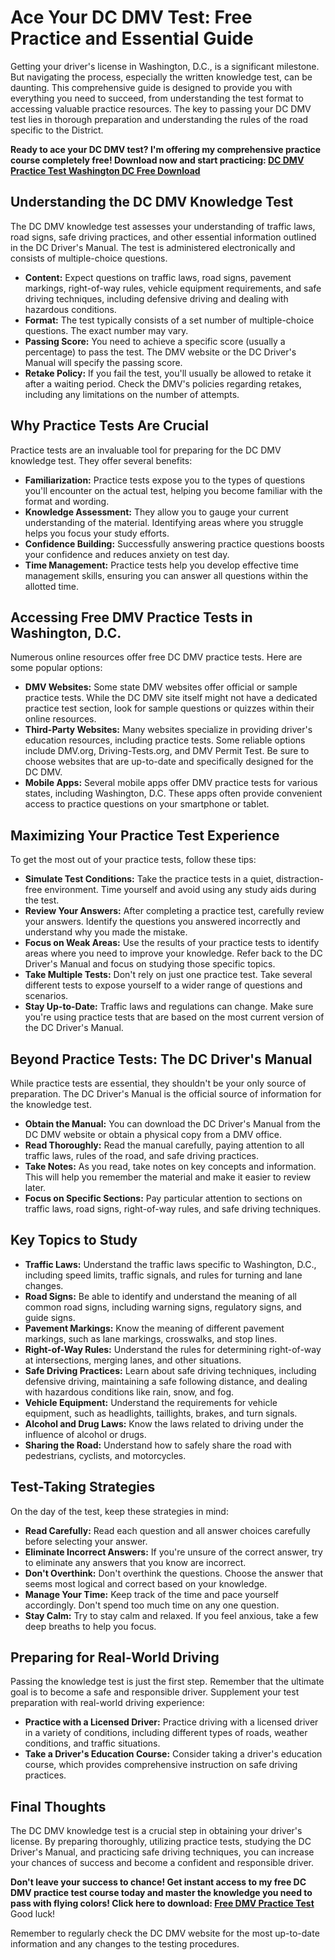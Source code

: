 # Ace Your DC DMV Test: Free Practice and Essential Guide

Getting your driver's license in Washington, D.C., is a significant milestone. But navigating the process, especially the written knowledge test, can be daunting. This comprehensive guide is designed to provide you with everything you need to succeed, from understanding the test format to accessing valuable practice resources. The key to passing your DC DMV test lies in thorough preparation and understanding the rules of the road specific to the District.

**Ready to ace your DC DMV test? I'm offering my comprehensive practice course completely free! Download now and start practicing: [DC DMV Practice Test Washington DC Free Download](https://udemywork.com/dmv-practice-test-washington-dc)**

## Understanding the DC DMV Knowledge Test

The DC DMV knowledge test assesses your understanding of traffic laws, road signs, safe driving practices, and other essential information outlined in the DC Driver's Manual. The test is administered electronically and consists of multiple-choice questions.

*   **Content:** Expect questions on traffic laws, road signs, pavement markings, right-of-way rules, vehicle equipment requirements, and safe driving techniques, including defensive driving and dealing with hazardous conditions.
*   **Format:** The test typically consists of a set number of multiple-choice questions. The exact number may vary.
*   **Passing Score:** You need to achieve a specific score (usually a percentage) to pass the test. The DMV website or the DC Driver's Manual will specify the passing score.
*   **Retake Policy:** If you fail the test, you'll usually be allowed to retake it after a waiting period. Check the DMV's policies regarding retakes, including any limitations on the number of attempts.

## Why Practice Tests Are Crucial

Practice tests are an invaluable tool for preparing for the DC DMV knowledge test. They offer several benefits:

*   **Familiarization:** Practice tests expose you to the types of questions you'll encounter on the actual test, helping you become familiar with the format and wording.
*   **Knowledge Assessment:** They allow you to gauge your current understanding of the material. Identifying areas where you struggle helps you focus your study efforts.
*   **Confidence Building:** Successfully answering practice questions boosts your confidence and reduces anxiety on test day.
*   **Time Management:** Practice tests help you develop effective time management skills, ensuring you can answer all questions within the allotted time.

## Accessing Free DMV Practice Tests in Washington, D.C.

Numerous online resources offer free DC DMV practice tests. Here are some popular options:

*   **DMV Websites:** Some state DMV websites offer official or sample practice tests. While the DC DMV site itself might not have a dedicated practice test section, look for sample questions or quizzes within their online resources.
*   **Third-Party Websites:** Many websites specialize in providing driver's education resources, including practice tests. Some reliable options include DMV.org, Driving-Tests.org, and DMV Permit Test. Be sure to choose websites that are up-to-date and specifically designed for the DC DMV.
*   **Mobile Apps:** Several mobile apps offer DMV practice tests for various states, including Washington, D.C. These apps often provide convenient access to practice questions on your smartphone or tablet.

## Maximizing Your Practice Test Experience

To get the most out of your practice tests, follow these tips:

*   **Simulate Test Conditions:** Take the practice tests in a quiet, distraction-free environment. Time yourself and avoid using any study aids during the test.
*   **Review Your Answers:** After completing a practice test, carefully review your answers. Identify the questions you answered incorrectly and understand why you made the mistake.
*   **Focus on Weak Areas:** Use the results of your practice tests to identify areas where you need to improve your knowledge. Refer back to the DC Driver's Manual and focus on studying those specific topics.
*   **Take Multiple Tests:** Don't rely on just one practice test. Take several different tests to expose yourself to a wider range of questions and scenarios.
*   **Stay Up-to-Date:** Traffic laws and regulations can change. Make sure you're using practice tests that are based on the most current version of the DC Driver's Manual.

## Beyond Practice Tests: The DC Driver's Manual

While practice tests are essential, they shouldn't be your only source of preparation. The DC Driver's Manual is the official source of information for the knowledge test.

*   **Obtain the Manual:** You can download the DC Driver's Manual from the DC DMV website or obtain a physical copy from a DMV office.
*   **Read Thoroughly:** Read the manual carefully, paying attention to all traffic laws, rules of the road, and safe driving practices.
*   **Take Notes:** As you read, take notes on key concepts and information. This will help you remember the material and make it easier to review later.
*   **Focus on Specific Sections:** Pay particular attention to sections on traffic laws, road signs, right-of-way rules, and safe driving techniques.

## Key Topics to Study

*   **Traffic Laws:** Understand the traffic laws specific to Washington, D.C., including speed limits, traffic signals, and rules for turning and lane changes.
*   **Road Signs:** Be able to identify and understand the meaning of all common road signs, including warning signs, regulatory signs, and guide signs.
*   **Pavement Markings:** Know the meaning of different pavement markings, such as lane markings, crosswalks, and stop lines.
*   **Right-of-Way Rules:** Understand the rules for determining right-of-way at intersections, merging lanes, and other situations.
*   **Safe Driving Practices:** Learn about safe driving techniques, including defensive driving, maintaining a safe following distance, and dealing with hazardous conditions like rain, snow, and fog.
*   **Vehicle Equipment:** Understand the requirements for vehicle equipment, such as headlights, taillights, brakes, and turn signals.
*   **Alcohol and Drug Laws:** Know the laws related to driving under the influence of alcohol or drugs.
*   **Sharing the Road:** Understand how to safely share the road with pedestrians, cyclists, and motorcycles.

## Test-Taking Strategies

On the day of the test, keep these strategies in mind:

*   **Read Carefully:** Read each question and all answer choices carefully before selecting your answer.
*   **Eliminate Incorrect Answers:** If you're unsure of the correct answer, try to eliminate any answers that you know are incorrect.
*   **Don't Overthink:** Don't overthink the questions. Choose the answer that seems most logical and correct based on your knowledge.
*   **Manage Your Time:** Keep track of the time and pace yourself accordingly. Don't spend too much time on any one question.
*   **Stay Calm:** Try to stay calm and relaxed. If you feel anxious, take a few deep breaths to help you focus.

## Preparing for Real-World Driving

Passing the knowledge test is just the first step. Remember that the ultimate goal is to become a safe and responsible driver. Supplement your test preparation with real-world driving experience:

*   **Practice with a Licensed Driver:** Practice driving with a licensed driver in a variety of conditions, including different types of roads, weather conditions, and traffic situations.
*   **Take a Driver's Education Course:** Consider taking a driver's education course, which provides comprehensive instruction on safe driving practices.

## Final Thoughts

The DC DMV knowledge test is a crucial step in obtaining your driver's license. By preparing thoroughly, utilizing practice tests, studying the DC Driver's Manual, and practicing safe driving techniques, you can increase your chances of success and become a confident and responsible driver.

**Don't leave your success to chance! Get instant access to my free DC DMV practice test course today and master the knowledge you need to pass with flying colors! Click here to download: [Free DMV Practice Test](https://udemywork.com/dmv-practice-test-washington-dc)** Good luck!

Remember to regularly check the DC DMV website for the most up-to-date information and any changes to the testing procedures.
